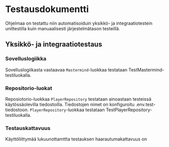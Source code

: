 # Testausdokumentti
Ohjelmaa on testattu niin automatisoiduin yksikkö- ja integraatiotestein unittestilla kuin manuaalisesti järjestelmätason testeillä.

## Yksikkö- ja integraatiotestaus
### Sovelluslogiikka
Sovelluslogiikasta vastaavaa ```Mastermind```-luokkaa testataan TestMastermind-testiluokalla.
### Repositorio-luokat
Reposiotorio-luokkaa ```PlayerRepository``` testataan ainoastaan testeissä käytössäolevilla tiedostoilla. Tiedostojen nimet on konfiguroitu .env.test-tiedostoon. ```PlayerRepository```-luokkaa testataan TestPlayerRepository-testiluokalla.
### Testauskattavuus
Käyttöliittymää lukuunottamttta testauksen haarautumakattavuus on 